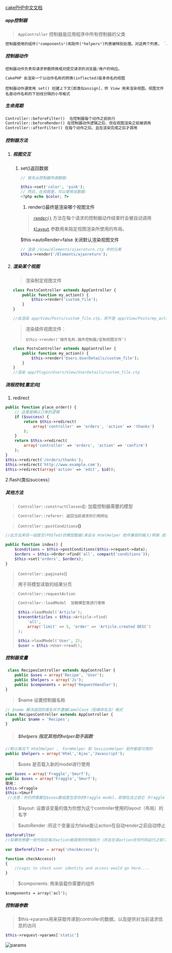 [cakePHP中文文档](http://docs.30c.org/cakephp/)

##### app控制器

> `AppController` 控制器是应用程序中所有控制器的父类

```php
控制器使用的组件(*components*)和助件(*helpers*)列表被特别处理。对这两个列表， `AppController` 中的值会和控制器子类中的(同名)数组合并。子类中的值总是覆盖 `AppController` 中的值。
```

##### 控制器动作

```php
控制器动作负责将请求参数转换成对提交请求的浏览器/用户的响应。
```

```php
CakePHP 会渲染一个以动作名称的转换(inflected)版本命名的视图
```

```
控制器动作通常用 set() 创建上下文[即类似assign]，供 View 用来渲染视图。视图文件名是动作名称的下划线分隔的小写格式
```

##### 生命周期

```php
Controller::beforeFilter()  在控制器每个动作之前执行
Controller::beforeRender() 在控制器动作逻辑之后、但在视图渲染之前被调用
Controller::afterFilter() 在每个动作之后、且在渲染完成之后才调用
```

##### 控制器方法

1. ##### 视图交互

   1. set()返回数据

      ```php
      // 首先从控制器传递数据:
      
      $this->set('color', 'pink');
      // 然后，在视图里，可以使用该数据:
      <?php echo $color; ?>
      ```

      1. render()最终是渲染哪个视图文件

      > [`render()`](https://book.cakephp.org/2/zh/controllers.html#Controller::render) 方法在每个请求的控制器动作结束时会被自动调用
      >
      > [`$layout`](https://book.cakephp.org/2/zh/views.html#View::$layout) 参数用来指定视图渲染所使用的布局。

      $this->autoRender=false 关闭默认渲染视图文件

      ```php
      // 渲染 /View/Elements/ajaxreturn.ctp 中的元素
      $this->render('/Elements/ajaxreturn');
      ```

      

2. ##### 渲染某个视图

   > 渲染制定视图文件

   ```php
   class PostsController extends AppController {
       public function my_action() {
           $this->render('custom_file');
       }
   }
   
   //会渲染 app/View/Posts/custom_file.ctp，而不是 app/View/Posts/my_action.ctp
   ```

   > 渲染插件视图文件： 
   >
   > `$this->render('插件名称.插件控制器/定制视图文件')`

   ```php
   class PostsController extends AppController {
       public function my_action() {
           $this->render('Users.UserDetails/custom_file');
       }
   }
   //渲染 app/Plugin/Users/View/UserDetails/custom_file.ctp
   ```

   

##### 流程控制[重定向]

1. redirect

```php
public function place_order() {
    // 这里是确认订单的逻辑
    if ($success) {
        return $this->redirect(
            array('controller' => 'orders', 'action' => 'thanks')
        );
    }
    return $this->redirect(
        array('controller' => 'orders', 'action' => 'confirm')
    );
}
$this->redirect('/orders/thanks');
$this->redirect('http://www.example.com');
$this->redirect(array('action' => 'edit', $id));
```

   2.flash(类似success）

##### 	其他方法

> `Controller::constructClasses`**(**): 加载控制器需要的模型

> ```php
> Controller::referer: 返回当前请求的引用网址
> ```

> `Controller::postConditions`**()**

```php
//此方法来将一组提交(POSTed)的模型数据(来自与 HtmlHelper 助件兼容的输入)转换 成一组模型的查找条件。这个函数提供了一个建立搜索逻辑的快捷方式

public function index() {
    $conditions = $this->postConditions($this->request->data);
    $orders = $this->Order->find('all', compact('conditions'));
    $this->set('orders', $orders);
}
```

> `Controller::paginate`()
>
> 用于将模型读取的结果分页

> ```php
> Controller::requestAction
> ```

> ```php
> Controller::loadModel  加载模型类进行使用
> 
> $this->loadModel('Article');
> $recentArticles = $this->Article->find(
>     'all',
>     array('limit' => 5, 'order' => 'Article.created DESC')
> );
> 
> $this->loadModel('User', 2);
> $user = $this->User->read();
> ```

##### 控制器变量

```php
 class RecipesController extends AppController {
    public $uses = array('Recipe', 'User');
    public $helpers = array('Js');
    public $components = array('RequestHandler');
}
```

> $name  设置控制器名称

```php
// $name 解决返回的类名并不遵循CamelCase（驼峰命名法）格式
class RecipesController extends AppController {
   public $name = 'Recipes';
}
```

> ##### $helpers 指定其他的helper助手函数

```php
//默认情况下 HtmlHelper 、 FormHelper 和 SessionHelper 助件都是可用的
public $helpers = array('Html','Ajax','Javascript');   
```

>  $uses 是否载入新的model进行使用

```php
var $uses = array('Fraggle','Smurf');  
public $uses = array('Fraggle','Smurf'); 
使用：
$this->Fraggle
$this->Smurf
 //注意：你仍然需要在$uses数组里包含你的Fraggle model，即使在这之前它（Fraggle model）就已经自动可用了。
```

> $layout: 设置该变量的值为你想为这个controller使用的layout（布局）的名字

> $autoRender :将这个变量设为false能让action在自动render之前自动停止

```php
$beforeFilter
//如果你想要一些代码在每次action被调用的时候执行（并且在该action任何代码运行之前），使用$beforeFilter。这个功能用来访问控制是非常完美的－你可以在任何action执行之前检查当前用户的权限。只要将这个变量设置成一个数组，该数组包含了你想要运行的controller action（在其他action运行之前执行的action）
    
var $beforeFilter = array('checkAccess');  

function checkAccess()  
{  
    //Logic to check user identity and access would go here....  
} 
```

> $components: 用来装载你需要的组件

```
$components = array('acl');
```

##### 控制器参数

> $this->params用来获取传递到controller的数据，以及提供对当前请求信息的访问

```php
$this->request->params['static']
```

![params](https://upload-images.jianshu.io/upload_images/3098875-d9fb633a12b1a428.png?imageMogr2/auto-orient/strip%7CimageView2/2/w/1240)